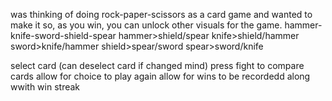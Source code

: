 was thinking of doing rock-paper-scissors as a card game and wanted to make it so, as you win, you can unlock other visuals for the game.
hammer-knife-sword-shield-spear
hammer>shield/spear
knife>shield/hammer
sword>knife/hammer
shield>spear/sword
spear>sword/knife

select card (can deselect card if changed mind)
press fight to compare cards
allow for choice to play again
allow for wins to be recordedd along wwith win streak
